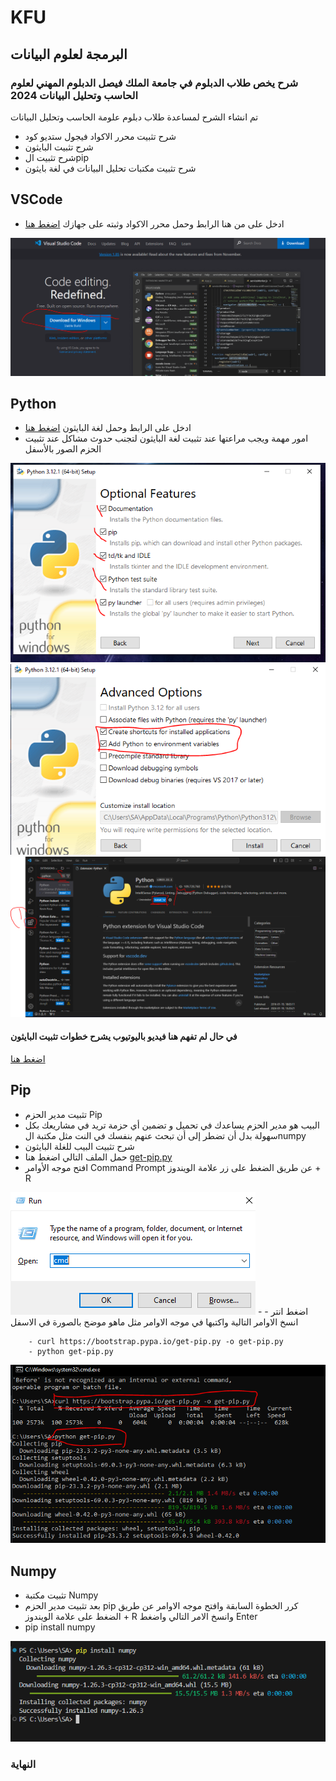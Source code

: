 # KFU 

## البرمجة لعلوم البيانات

### شرح يخص طلاب الدبلوم في جامعة الملك فيصل الدبلوم المهني لعلوم الحاسب وتحليل البيانات 2024

تم انشاء الشرح لمساعدة طلاب دبلوم علومة الحاسب وتحليل البيانات

- شرح تثبيت محرر الاكواد فيجول ستديو كود
- شرح تثبيت البايثون
- شرح تثبيت الpip
- شرح تثبيت مكتبات تحليل البيانات في لغة بايثون

## VSCode
- ادخل على من هنا الرابط وحمل محرر الاكواد وثبته على جهازك [اضغط هنا](https://code.visualstudio.com/)

<img src="vscode.PNG" alt="VSCODE" />

## Python
- ادخل على الرابط وحمل لغة البايثون [اضغط هنا](https://www.python.org/)
- امور مهمة ويجب مراعتها عند تثبيت لغة البايثون لتجنب حدوث مشاكل عند تثبيت الحزم الصور بالأسفل
<img src="1.PNG" alt="1" />
<img src="2.PNG" alt="2" />
<img src="3.PNG" alt="3" />

#### في حال لم تفهم هنا فيديو باليوتيوب يشرح خطوات تثبيت البايثون
[اضغط هنا](https://www.youtube.com/watch?v=02a5T6ktx8M&list=PLDoPjvoNmBAyE_gei5d18qkfIe-Z8mocs&index=2&ab_channel=ElzeroWebSchool)


## Pip
- تثبيت مدير الحزم Pip
- البيب هو مدير الحزم يساعدك في تحميل و تضمين أي حزمة تريد في مشاريعك بكل سهولة بدل أن تضطر إلى أن تبحث عنهم بنفسك في النت مثل مكتبة الnumpy
- شرح تثبيت البيب للغلة البايثون
- حمل الملف التالي اضغط هنا [get-pip.py](https://bootstrap.pypa.io/get-pip.py)
- افتح موجه الأوامر Command Prompt عن طريق الضغط على زر علامة الويندوز + R
<img src="4.PNG" alt="1" />
- اضغط انتر
- انسخ الاوامر التالية واكتبها في موجه الاوامر مثل ماهو موضح بالصورة في الاسفل

        
        - curl https://bootstrap.pypa.io/get-pip.py -o get-pip.py
        - python get-pip.py
  
<img src="5.PNG" alt="1" />



## Numpy
- تثبيت مكتبة Numpy
- بعد تثبيت مدير الحزم pip كرر الخطوة السابقة وافتح موجه الاوامر عن طريق الضغط على علامة الويندوز + R وانسخ الامر التالي واضغط Enter
- pip install numpy
<img src="6.PNG" alt="1" />


### النهاية

